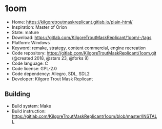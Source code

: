# 1oom

- Home: https://kilgoretroutmaskreplicant.gitlab.io/plain-html/
- Inspiration: Master of Orion
- State: mature
- Download: https://gitlab.com/KilgoreTroutMaskReplicant/1oom/-/tags
- Platform: Windows
- Keyword: remake, strategy, content commercial, engine recreation
- Code repository: https://gitlab.com/KilgoreTroutMaskReplicant/1oom.git (@created 2018, @stars 23, @forks 9)
- Code language: C
- Code license: GPL-2.0
- Code dependency: Allegro, SDL, SDL2
- Developer: Kilgore Trout Mask Replicant

## Building

- Build system: Make
- Build instruction: https://gitlab.com/KilgoreTroutMaskReplicant/1oom/blob/master/INSTALL
